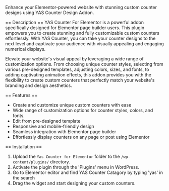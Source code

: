 Enhance your Elementor-powered website with stunning custom counter designs using YAS Counter Design Addon.

== Description ==
YAS Counter For Elementor is a powerful addon specifically designed for Elementor page builder users. This plugin empowers you to create stunning and fully customizable custom counters effortlessly. With YAS Counter, you can take your counter designs to the next level and captivate your audience with visually appealing and engaging numerical displays.

Elevate your website's visual appeal by leveraging a wide range of customization options. From choosing unique counter styles, selecting from various pre-designed templates, adjusting colors, sizes, and fonts, to adding captivating animation effects, this addon provides you with the flexibility to create custom counters that perfectly match your website's branding and design aesthetics.

== Features ==
- Create and customize unique custom counters with ease
- Wide range of customization options for counter styles, colors, and fonts.
- Edit from pre-designed template
- Responsive and mobile-friendly design
- Seamless integration with Elementor page builder
- Effortlessly display counters on any page or post using Elementor

== Installation ==
1. Upload the `Yas Counter for Elementor` folder to the `/wp-content/plugins/` directory.
2. Activate the plugin through the 'Plugins' menu in WordPress.
3. Go to Elementor editor and find YAS Counter Catagory by typing 'yas' in the search 
4. Drag the widget and start designing your custom counters.
